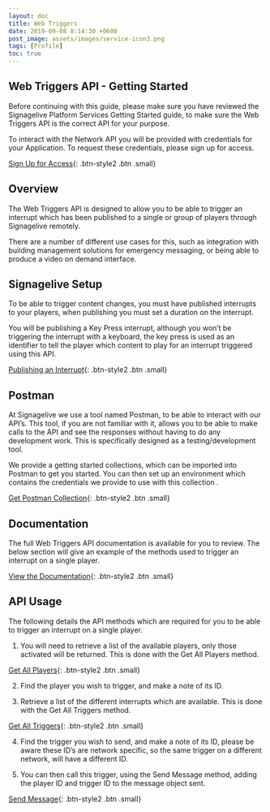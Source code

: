 ```yaml
---
layout: doc
title: Web Triggers
date: 2019-09-08 8:14:30 +0600
post_image: assets/images/service-icon3.png
tags: [Profile]
toc: true
---
```

## Web Triggers API - Getting Started

Before continuing with this guide, please make sure you have reviewed the Signagelive Platform Services Getting Started guide, to make sure the Web Triggers API is the correct API for your purpose.

To interact with the Network API you will be provided with credentials for your Application. To request these credentials, please sign up for access.

[Sign Up for Access](https://build.signagelive.com/sign-up){: .btn-style2 .btn .small}

## Overview

The Web Triggers API is designed to allow you to be able to trigger an interrupt which has been published to a single or group of players through Signagelive remotely.

There are a number of different use cases for this, such as integration with building management solutions for emergency messaging, or being able to produce a video on demand interface.

## Signagelive Setup

To be able to trigger content changes, you must have published interrupts to your players, when publishing you must set a duration on the interrupt.

You will be publishing a Key Press interrupt, although you won’t be triggering the interrupt with a keyboard, the key press is used as an identifier to tell the player which content to play for an interrupt triggered using this API.

[Publishing an Interrupt](https://support.signagelive.com/hc/en-us/articles/115003459152){: .btn-style2 .btn .small}

## Postman

At Signagelive we use a tool named Postman, to be able to interact with our API’s. This tool, if you are not familiar with it, allows you to be able to make calls to the API and see the responses without having to do any development work. This is specifically designed as a testing/development tool.

We provide a getting started collections, which can be imported into Postman to get you started. You can then set up an environment which contains the credentials we provide to use with this collection .

[Get Postman Collection](https://drive.google.com/open?id=1i3zapTXPtQ17XJqVNP0RfoC05X0t0Gsb){: .btn-style2 .btn .small}

## Documentation

The full Web Triggers API documentation is available for you to review. The below section will give an example of the methods used to trigger an interrupt on a single player.

[View the Documentation](/api/web-triggers){: .btn-style2 .btn .small}

## API Usage

The following details the API methods which are required for you to be able to trigger an interrupt on a single player.

1. You will need to retrieve a list of the available players, only those activated will be returned. This is done with the Get All Players method.

[Get All Players](/api/web-triggers#players-2){: .btn-style2 .btn .small}

2. Find the player you wish to trigger, and make a note of its ID.

3. Retrieve a list of the different interrupts which are available. This is done with the Get All Triggers method.

[Get All Triggers](/api/web-triggers#triggers-2){: .btn-style2 .btn .small}

4. Find the trigger you wish to send, and make a note of its ID, please be aware these ID’s are network specific, so the same trigger on a different network, will have a different ID.

5. You can then call this trigger, using the Send Message method, adding the player ID and trigger ID to the message object sent.

[Send Message](/api/web-triggers#messages-2){: .btn-style2 .btn .small}